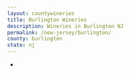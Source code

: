 ```yaml
---
layout: countywineries
title: Burlington Wineries
description: Wineries in Burlington NJ
permalink: /new-jersey/burlington/
county: burlington
state: nj
---
```

-
